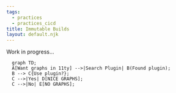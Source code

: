 ```yaml
---
tags:
  - practices
  - practices_cicd
title: Immutable Builds
layout: default.njk
---
```


Work in progress...

```mermaid
  graph TD;
  A[Want graphs in 11ty] -->|Search Plugin| B(Found plugin);
  B --> C{Use plugin?};
  C -->|Yes| D[NICE GRAPHS];
  C -->|No| E[NO GRAPHS];
```
